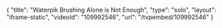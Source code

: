 {
    "title": "Waterpik Brushing Alone is Not Enough",
    "type": "solo",
    "layout": "iframe-static",
    "videoId": "109992546",
    "url": "\/tvpembed\/109992546"
}
